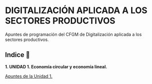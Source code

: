 
# DIGITALIZACIÓN APLICADA A LOS SECTORES PRODUCTIVOS

Apuntes de programación del CFGM de Digitalización aplicada a los sectores productivos.

## Indice 🚀

**1. UNIDAD 1. Economía circular y economía lineal.**

  [Apuntes de la Unidad 1.](TEMA1/Apuntes.md)